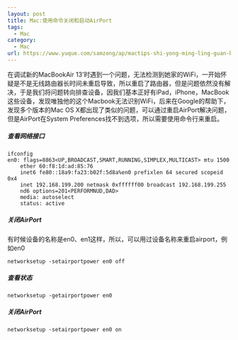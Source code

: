 ```yaml
---
layout: post
title: Mac:使用命令关闭和启动AirPort
tags:
  - Mac
category:
  - Mac
url: https://www.yuque.com/samzong/ap/mactips-shi-yong-ming-ling-guan-bi-he-qi-dongairpo-4701029
---
```


在调试新的MacBookAir 13’时遇到一个问题，无法检测到她家的WiFi，一开始怀疑是不是无线路由器长时间未重启导致，所以重启了路由器，但是问题依然没有解决，于是我们将问题转向排查设备，因我们基本正好有iPad，iPhone，MacBook这些设备，发现唯独他的这个Macbook无法识别WiFi，后来在Google的帮助下，发现多个版本的Mac OS X都出现了类似的问题，可以通过重启AirPort解决问题，但是AirPort在System Preferences找不到选项，所以需要使用命令行来重启。



##### **查看网络接口**

    ifconfig
    en0: flags=8863<UP,BROADCAST,SMART,RUNNING,SIMPLEX,MULTICAST> mtu 1500
    	ether 60:f8:1d:ad:85:76
    	inet6 fe80::18a9:fa23:b02f:5d8a%en0 prefixlen 64 secured scopeid 0x4
    	inet 192.168.199.200 netmask 0xffffff00 broadcast 192.168.199.255
    	nd6 options=201<PERFORMNUD,DAD>
    	media: autoselect
    	status: active



##### **关闭AirPort**

有时候设备的名称是en0、en1这样，所以，可以用过设备名称来重启airport，例如en0

    networksetup -setairportpower en0 off



##### **查看状态**

    networksetup -getairportpower en0



##### **关闭AirPort**

    networksetup -setairportpower en0 on
